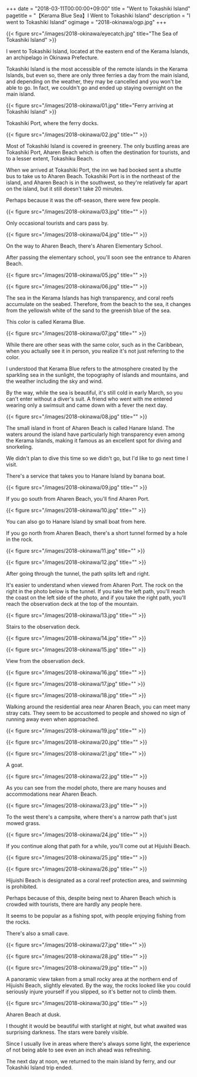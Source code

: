 +++
date = "2018-03-11T00:00:00+09:00"
title = "Went to Tokashiki Island"
pagetitle = "【Kerama Blue Sea】I Went to Tokashiki Island"
description = "I went to Tokashiki Island"
ogimage = "2018-okinawa/ogp.jpg"
+++

{{< figure src="/images/2018-okinawa/eyecatch.jpg" title="The Sea of Tokashiki Island" >}}

I went to Tokashiki Island, located at the eastern end of the Kerama Islands, an archipelago in Okinawa Prefecture.

Tokashiki Island is the most accessible of the remote islands in the Kerama Islands, but even so, there are only three ferries a day from the main island, and depending on the weather, they may be cancelled and you won't be able to go.
In fact, we couldn't go and ended up staying overnight on the main island.

{{< figure src="/images/2018-okinawa/01.jpg" title="Ferry arriving at Tokashiki Island" >}}

Tokashiki Port, where the ferry docks.

{{< figure src="/images/2018-okinawa/02.jpg" title="" >}}

Most of Tokashiki Island is covered in greenery. The only bustling areas are Tokashiki Port, Aharen Beach which is often the destination for tourists, and to a lesser extent, Tokashiku Beach.

When we arrived at Tokashiki Port, the inn we had booked sent a shuttle bus to take us to Aharen Beach. Tokashiki Port is in the northeast of the island, and Aharen Beach is in the southwest, so they're relatively far apart on the island, but it still doesn't take 20 minutes.

Perhaps because it was the off-season, there were few people.

{{< figure src="/images/2018-okinawa/03.jpg" title="" >}}

Only occasional tourists and cars pass by.

{{< figure src="/images/2018-okinawa/04.jpg" title="" >}}

On the way to Aharen Beach, there's Aharen Elementary School.

After passing the elementary school, you'll soon see the entrance to Aharen Beach.

{{< figure src="/images/2018-okinawa/05.jpg" title="" >}}

{{< figure src="/images/2018-okinawa/06.jpg" title="" >}}

The sea in the Kerama Islands has high transparency, and coral reefs accumulate on the seabed.
Therefore, from the beach to the sea, it changes from the yellowish white of the sand to the greenish blue of the sea.

This color is called Kerama Blue.

{{< figure src="/images/2018-okinawa/07.jpg" title="" >}}

While there are other seas with the same color, such as in the Caribbean, when you actually see it in person, you realize it's not just referring to the color.

I understood that Kerama Blue refers to the atmosphere created by the sparkling sea in the sunlight, the topography of islands and mountains, and the weather including the sky and wind.

By the way, while the sea is beautiful, it's still cold in early March, so you can't enter without a diver's suit.
A friend who went with me entered wearing only a swimsuit and came down with a fever the next day.

{{< figure src="/images/2018-okinawa/08.jpg" title="" >}}

The small island in front of Aharen Beach is called Hanare Island. The waters around the island have particularly high transparency even among the Kerama Islands, making it famous as an excellent spot for diving and snorkeling.

We didn't plan to dive this time so we didn't go, but I'd like to go next time I visit.

There's a service that takes you to Hanare Island by banana boat.

{{< figure src="/images/2018-okinawa/09.jpg" title="" >}}

If you go south from Aharen Beach, you'll find Aharen Port.

{{< figure src="/images/2018-okinawa/10.jpg" title="" >}}

You can also go to Hanare Island by small boat from here.

If you go north from Aharen Beach, there's a short tunnel formed by a hole in the rock.

{{< figure src="/images/2018-okinawa/11.jpg" title="" >}}

{{< figure src="/images/2018-okinawa/12.jpg" title="" >}}

After going through the tunnel, the path splits left and right.

It's easier to understand when viewed from Aharen Port. The rock on the right in the photo below is the tunnel. If you take the left path, you'll reach the coast on the left side of the photo, and if you take the right path, you'll reach the observation deck at the top of the mountain.

{{< figure src="/images/2018-okinawa/13.jpg" title="" >}}

Stairs to the observation deck.

{{< figure src="/images/2018-okinawa/14.jpg" title="" >}}

{{< figure src="/images/2018-okinawa/15.jpg" title="" >}}

View from the observation deck.

{{< figure src="/images/2018-okinawa/16.jpg" title="" >}}

{{< figure src="/images/2018-okinawa/17.jpg" title="" >}}

{{< figure src="/images/2018-okinawa/18.jpg" title="" >}}

Walking around the residential area near Aharen Beach, you can meet many stray cats. They seem to be accustomed to people and showed no sign of running away even when approached.

{{< figure src="/images/2018-okinawa/19.jpg" title="" >}}

{{< figure src="/images/2018-okinawa/20.jpg" title="" >}}

{{< figure src="/images/2018-okinawa/21.jpg" title="" >}}

A goat.

{{< figure src="/images/2018-okinawa/22.jpg" title="" >}}

As you can see from the model photo, there are many houses and accommodations near Aharen Beach.

{{< figure src="/images/2018-okinawa/23.jpg" title="" >}}

To the west there's a campsite, where there's a narrow path that's just mowed grass.

{{< figure src="/images/2018-okinawa/24.jpg" title="" >}}

If you continue along that path for a while, you'll come out at Hijuishi Beach.

{{< figure src="/images/2018-okinawa/25.jpg" title="" >}}

{{< figure src="/images/2018-okinawa/26.jpg" title="" >}}

Hijuishi Beach is designated as a coral reef protection area, and swimming is prohibited.

Perhaps because of this, despite being next to Aharen Beach which is crowded with tourists, there are hardly any people here.

It seems to be popular as a fishing spot, with people enjoying fishing from the rocks.

There's also a small cave.

{{< figure src="/images/2018-okinawa/27.jpg" title="" >}}

{{< figure src="/images/2018-okinawa/28.jpg" title="" >}}

{{< figure src="/images/2018-okinawa/29.jpg" title="" >}}

A panoramic view taken from a small rocky area at the northern end of Hijuishi Beach, slightly elevated. By the way, the rocks looked like you could seriously injure yourself if you slipped, so it's better not to climb them.

{{< figure src="/images/2018-okinawa/30.jpg" title="" >}}

Aharen Beach at dusk.

I thought it would be beautiful with starlight at night, but what awaited was surprising darkness. The stars were barely visible.

Since I usually live in areas where there's always some light, the experience of not being able to see even an inch ahead was refreshing.

The next day at noon, we returned to the main island by ferry, and our Tokashiki Island trip ended.